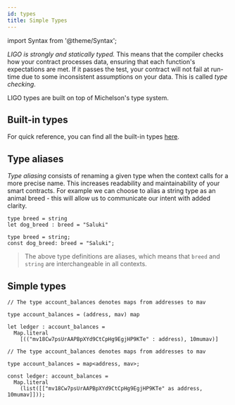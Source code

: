 ```yaml
---
id: types
title: Simple Types
---
```


import Syntax from '@theme/Syntax';

*LIGO is strongly and statically typed.* This means that the compiler
checks how your contract processes data, ensuring that each function's
expectations are met. If it passes the test, your contract will not fail at
run-time due to some inconsistent assumptions on your data. This is
called *type checking*.

LIGO types are built on top of Michelson's type system.

## Built-in types

For quick reference, you can find all the built-in types [here](https://gitlab.com/mavryk-network/ligo/-/blob/dev/src/main/build/ligo_lib/std_lib.mligo#L1-33).

## Type aliases

*Type aliasing* consists of renaming a given type when the context
calls for a more precise name. This increases readability and
maintainability of your smart contracts. For example we can choose to
alias a string type as an animal breed - this will allow us to
communicate our intent with added clarity.

<Syntax syntax="cameligo">

```cameligo group=a
type breed = string
let dog_breed : breed = "Saluki"
```

</Syntax>

<Syntax syntax="jsligo">

```jsligo group=a
type breed = string;
const dog_breed: breed = "Saluki";
```

</Syntax>


> The above type definitions are aliases, which means that `breed` and
> `string` are interchangeable in all contexts.

## Simple types

<Syntax syntax="cameligo">

```cameligo group=b
// The type account_balances denotes maps from addresses to mav

type account_balances = (address, mav) map

let ledger : account_balances =
  Map.literal
    [(("mv18Cw7psUrAAPBpXYd9CtCpHg9EgjHP9KTe" : address), 10mumav)]
```

</Syntax>

<Syntax syntax="jsligo">

```jsligo group=b
// The type account_balances denotes maps from addresses to mav

type account_balances = map<address, mav>;

const ledger: account_balances =
  Map.literal
    (list([["mv18Cw7psUrAAPBpXYd9CtCpHg9EgjHP9KTe" as address, 10mumav]]));
```

</Syntax>

<!-- updated use of entry -->